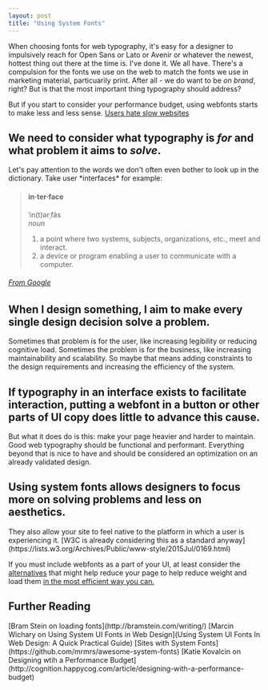 ```yaml
---
layout: post
title: "Using System Fonts"
---
```

When choosing fonts for web typography, it's easy for a designer to impulsively reach for Open Sans or Lato or Avenir or whatever the newest, hottest thing out there  at the time is. I've done it. We all have. There's a compulsion for the fonts we use on the web to match the fonts we use in marketing material, particuarily print. After all - we do want to be *on brand*, right? But is that the most important thing typography should address? 

But if you start to consider your performance budget, using webfonts starts to make less and less sense. [Users hate slow websites](http://globenewswire.com/news-release/2010/09/07/429014/200875/en/New-Survey-From-Compuware-Gomez-Reveals-Consumers-Will-Quickly-Abandon-Slow-Websites.html)  

<h2 class="xs-mt-4"> We need to consider what typography is <em>for</em> and what problem it aims to <em>solve</em>.</h2>
 Let's pay attention to the words we don't often even bother to look up in the dictionary. Take user *interfaces* for example:


> #### in·ter·face 
> ˈin(t)ərˌfās  
>  *noun*
>
> 1. a point where two systems, subjects, organizations, etc., meet and interact.  
> 2. a device or program enabling a user to communicate with a computer.
>
>  
###### [*From Google*](https://www.google.com/search?q=interface+definition&oq=interface+definition)


<h2 class="xs-mt-4"> When I design something, I aim to make every single design decision solve a problem.</h2>
Sometimes that problem is for the user, like increasing legibility or reducing cognitive load. Sometimes the problem is for the business, like increasing maintainability and scalability. So maybe that means adding constraints to the design requirements and increasing the efficiency of the system.

<h2 class="xs-mt-4"> If typography in an interface exists to facilitate interaction, putting a webfont in a button or other parts of UI copy does little to advance this cause. </h2>
But what it does do is this: make your page heavier and harder to maintain. Good web typography should be functional and performant. Everything beyond that is nice to have and should be considered an optimization on an already validated design. 

<h2 class="xs-mt-4"> Using system fonts allows designers to focus more on solving problems and less on aesthetics.</h2>
They also allow your site to feel native to the platform in which a user is experiencing it.
[W3C is already considering this as a standard anyway](https://lists.w3.org/Archives/Public/www-style/2015Jul/0169.html)

If you must include webfonts as a part of your UI, at least consider the [alternatives](http://cognition.happycog.com/article/7-alternatives-to-popular-web-typefaces-for-better-performance) that might help reduce your page to help reduce weight and load them [in the most efficient way you can.](https://github.com/bramstein/fontfaceobserver)

<h2 class="xs-mt-4"> Further Reading </h2>
[Bram Stein on loading fonts](http://bramstein.com/writing/)  
[Marcin Wichary on Using System UI Fonts in Web Design](Using System UI Fonts In Web Design: A Quick Practical Guide)  
[Sites with System Fonts](https://github.com/mrmrs/awesome-system-fonts)  
[Katie Kovalcin on Designing wtih a Performance Budget](http://cognition.happycog.com/article/designing-with-a-performance-budget)

